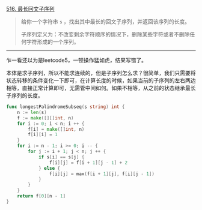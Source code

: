 [516. 最长回文子序列](https://leetcode.cn/problems/longest-palindromic-subsequence/)

>给你一个字符串 `s` ，找出其中最长的回文子序列，并返回该序列的长度。
>
>子序列定义为：不改变剩余字符顺序的情况下，删除某些字符或者不删除任何字符形成的一个序列。

---

乍一看还以为是leetcode5，一顿操作猛如虎，结果写错了。

本体是求子序列，所以不能求连续的，但是子序列怎么求？很简单，我们只需要将状态转移的条件变化一下即可，在计算长度的时候，如果当前的子序列的左右两边相等，直接正常计算即可，无需管中间如何。如果不相等，从之前的状态继承最长子序列的长度。

```go
func longestPalindromeSubseq(s string) int {
    n := len(s)
    f := make([][]int, n)
    for i := 0; i < n; i ++ {
        f[i] = make([]int, n)
        f[i][i] = 1
    }
    for i := n - 1; i >= 0; i -- {
        for j := i + 1; j < n; j ++ {
            if s[i] == s[j] {
                f[i][j] = f[i + 1][j - 1] + 2
            } else {
                f[i][j] = max(f[i + 1][j], f[i][j - 1])
            }
        }
    }
    return f[0][n - 1]
}
```

